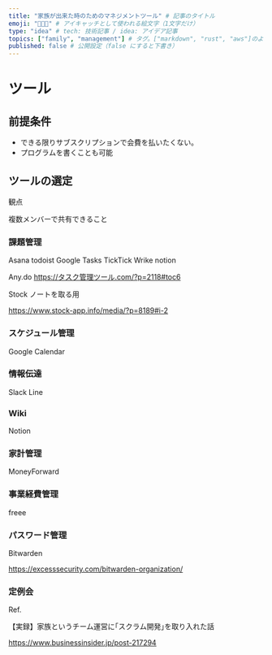 ```yaml
---
title: "家族が出来た時のためのマネジメントツール" # 記事のタイトル
emoji: "👨‍👩‍👧" # アイキャッチとして使われる絵文字（1文字だけ）
type: "idea" # tech: 技術記事 / idea: アイデア記事
topics: ["family", "management"] # タグ。["markdown", "rust", "aws"]のように指定する
published: false # 公開設定（false にすると下書き）
---
```


# ツール

## 前提条件

- できる限りサブスクリプションで会費を払いたくない。
- プログラムを書くことも可能

## ツールの選定

観点

複数メンバーで共有できること

### 課題管理

Asana
todoist
Google Tasks
TickTick
Wrike
notion

Any.do
https://タスク管理ツール.com/?p=2118#toc6

Stock
ノートを取る用

https://www.stock-app.info/media/?p=8189#i-2



### スケジュール管理

Google Calendar

### 情報伝達

Slack
Line

### Wiki

Notion

### 家計管理

MoneyForward

### 事業経費管理

freee

### パスワード管理

Bitwarden

https://excesssecurity.com/bitwarden-organization/

### 定例会

Ref.

【実録】家族というチーム運営に｢スクラム開発｣を取り入れた話

https://www.businessinsider.jp/post-217294

